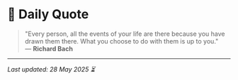 # 📜 Daily Quote

> "Every person, all the events of your life are there because you have drawn them there. What you choose to do with them is up to you."  
> — **Richard Bach**

---

_Last updated: 28 May 2025 ⏳_
